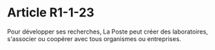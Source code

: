 # Article R1-1-23

Pour développer ses recherches, La Poste peut créer des laboratoires, s'associer ou coopérer avec tous organismes ou entreprises.